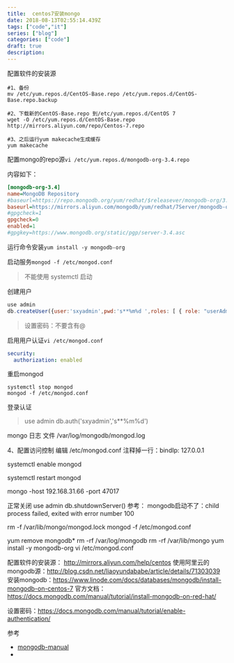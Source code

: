 ```yaml
---
title:  centos7安装mongo
date: 2018-08-13T02:55:14.439Z
tags: ["code","it"]
series: ["blog"]
categories: ["code"]
draft: true
description:
---
```


配置软件的安装源


```shell
#1、备份
mv /etc/yum.repos.d/CentOS-Base.repo /etc/yum.repos.d/CentOS-Base.repo.backup

#2、下载新的CentOS-Base.repo 到/etc/yum.repos.d/CentOS 7
wget -O /etc/yum.repos.d/CentOS-Base.repo http://mirrors.aliyun.com/repo/Centos-7.repo

#3、之后运行yum makecache生成缓存
yum makecache
```

配置mongo的repo源`vi /etc/yum.repos.d/mongodb-org-3.4.repo`

内容如下：
```ini
[mongodb-org-3.4]
name=MongoDB Repository
#baseurl=https://repo.mongodb.org/yum/redhat/$releasever/mongodb-org/3.4/x86_64/
baseurl=https://mirrors.aliyun.com/mongodb/yum/redhat/7Server/mongodb-org/3.4/x86_64/
#gpgcheck=1
gpgcheck=0
enabled=1
#gpgkey=https://www.mongodb.org/static/pgp/server-3.4.asc
```

运行命令安装`yum install -y mongodb-org`



启动服务`mongod -f /etc/mongod.conf`
>不能使用 systemctl 启动


创建用户
```javascript
use admin
db.createUser({user:'sxyadmin',pwd:'s**%m%d ',roles: [ { role: "userAdminAnyDatabase", db: "admin" }]})
```
>设置密码：不要含有@

启用用户认证`vi /etc/mongod.conf`
```yaml
security:
  authorization: enabled
```


重启mongod
```shell
systemctl stop mongod
mongod -f /etc/mongod.conf
```

登录认证
> use admin
> db.auth('sxyadmin','s**%m%d')



mongo 日志 文件
/var/log/mongodb/mongod.log

4、配置访问控制
编辑  /etc/mongod.conf
注释掉一行：bindIp: 127.0.0.1


systemctl enable mongod

systemctl restart mongod


mongo -host 192.168.31.66 -port 47017

正常关闭
use admin
db.shutdownServer()
参考：
mongodb启动不了：child process failed, exited with error number 100


rm -f /var/lib/mongo/mongod.lock
mongod -f /etc/mongod.conf

yum remove mongodb*
rm -rf /var/log/mongodb
rm -rf /var/lib/mongo
yum install -y mongodb-org
 vi /etc/mongod.conf


配置软件的安装源： http://mirrors.aliyun.com/help/centos
使用阿里云的mongodb源：http://blog.csdn.net/liaoyundababe/article/details/71303039
安装mongodb：https://www.linode.com/docs/databases/mongodb/install-mongodb-on-centos-7
官方文档：https://docs.mongodb.com/manual/tutorial/install-mongodb-on-red-hat/

设置密码：https://docs.mongodb.com/manual/tutorial/enable-authentication/

参考

- [mongodb-manual](https://docs.mongodb.com/manual/tutorial/install-mongodb-on-red-hat/)
- 